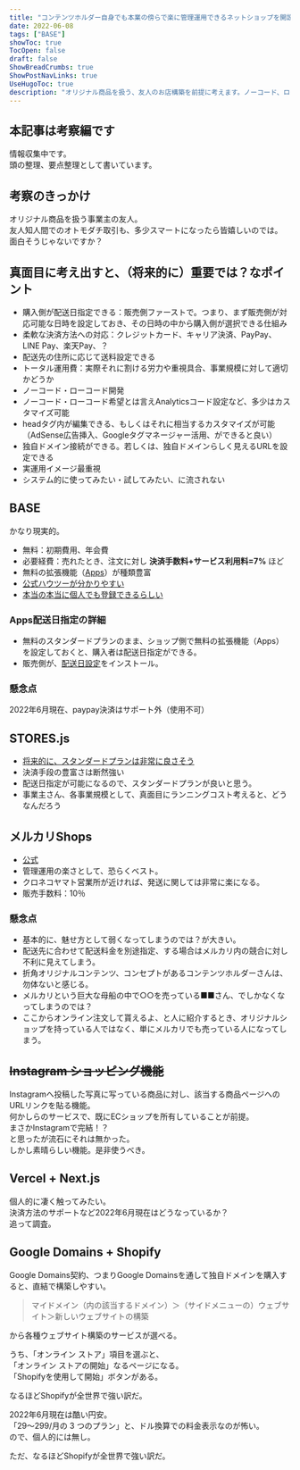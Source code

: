```yaml
---
title: "コンテンツホルダー自身でも本業の傍らで楽に管理運用できるネットショップを開設する"
date: 2022-06-08
tags: ["BASE"]
showToc: true
TocOpen: false
draft: false
ShowBreadCrumbs: true
ShowPostNavLinks: true
UseHugoToc: true
description: "オリジナル商品を扱う、友人のお店構築を前提に考えます。ノーコード、ローコード、でどうしても実現できない重要点があるのなら多少はコードを書くつもり。"
---
```


## 本記事は考察編です

情報収集中です。  
頭の整理、要点整理として書いています。

## 考察のきっかけ

オリジナル商品を扱う事業主の友人。  
友人知人間でのオトモダチ取引も、多少スマートになったら皆嬉しいのでは。  
面白そうじゃないですか？

## 真面目に考え出すと、（将来的に）重要では？なポイント

- 購入側が配送日指定できる：販売側ファーストで。つまり、まず販売側が対応可能な日時を設定しておき、その日時の中から購入側が選択できる仕組み
- 柔軟な決済方法への対応：クレジットカード、キャリア決済、PayPay、LINE Pay、楽天Pay、？
- 配送先の住所に応じて送料設定できる
- トータル運用費：実際それに割ける労力や重視具合、事業規模に対して適切かどうか
- ノーコード・ローコード開発
- ノーコード・ローコード希望とは言えAnalyticsコード設定など、多少はカスタマイズ可能
- headタグ内が編集できる、もしくはそれに相当するカスタマイズが可能（AdSense広告挿入、Googleタグマネージャー活用、ができると良い）
- 独自ドメイン接続ができる。若しくは、独自ドメインらしく見えるURLを設定できる
- 実運用イメージ最重視
- システム的に使ってみたい・試してみたい、に流されない

## BASE

かなり現実的。

- 無料：初期費用、年会費
- 必要経費：売れたとき、注文に対し **決済手数料+サービス利用料=7%** ほど
- 無料の拡張機能（[Apps](https://apps.thebase.in/)）が種類豊富
- [公式ハウツーが分かりやすい](https://baseu.jp/19697)
- [本当の本当に個人でも登録できるらしい](https://help.thebase.in/hc/ja/articles/115000085582-%E5%80%8B%E4%BA%BA%E3%81%A7%E3%81%AE%E7%99%BB%E9%8C%B2%E3%81%AF%E3%81%A7%E3%81%8D%E3%81%BE%E3%81%99%E3%81%8B-)

### Apps配送日指定の詳細

- 無料のスタンダードプランのまま、ショップ側で無料の拡張機能（Apps）を設定しておくと、購入者は配送日指定ができる。
- 販売側が、[配送日設定](https://apps.thebase.in/detail/69)をインストール。

### 懸念点

2022年6月現在、paypay決済はサポート外（使用不可）

## STORES.js

- [将来的に、スタンダードプランは非常に良さそう](https://stores.jp/ec/price)
- 決済手段の豊富さは断然強い
- 配送日指定が可能になるので、スタンダードプランが良いと思う。
- 事業主さん、各事業規模として、真面目にランニングコスト考えると、どうなんだろう

## メルカリShops

- [公式](https://shops.mercari.com/)
- 管理運用の楽さとして、恐らくベスト。
- クロネコヤマト営業所が近ければ、発送に関しては非常に楽になる。
- 販売手数料：10％

### 懸念点

- 基本的に、魅せ方として弱くなってしまうのでは？が大きい。
- 配送先に合わせて配送料金を別途指定、する場合はメルカリ内の競合に対し不利に見えてしまう。
- 折角オリジナルコンテンツ、コンセプトがあるコンテンツホルダーさんは、勿体ないと感じる。
- メルカリという巨大な母船の中で○○を売っている■■さん、でしかなくなってしまうのでは？
- ここからオンライン注文して貰えるよ、と人に紹介するとき、オリジナルショップを持っている人ではなく、単にメルカリでも売っている人になってしまう。

## ~~Instagram ショッピング機能~~

Instagramへ投稿した写真に写っている商品に対し、該当する商品ページへのURLリンクを貼る機能。  
何かしらのサービスで、既にECショップを所有していることが前提。  
まさかInstagramで完結！？  
と思ったが流石にそれは無かった。  
しかし素晴らしい機能。是非使うべき。

## Vercel + Next.js

個人的に凄く触ってみたい。  
決済方法のサポートなど2022年6月現在はどうなっているか？  
追って調査。

## Google Domains + Shopify

Google Domains契約、つまりGoogle Domainsを通して独自ドメインを購入すると、直結で構築しやすい。

> マイドメイン（内の該当するドメイン）＞（サイドメニューの）ウェブサイト＞新しいウェブサイトの構築

から各種ウェブサイト構築のサービスが選べる。

うち、「オンライン ストア」項目を選ぶと、  
「オンライン ストアの開始」なるページになる。  
「Shopifyを使用して開始」ボタンがある。

なるほどShopifyが全世界で強い訳だ。

2022年6月現在は酷い円安。  
「$29～$299/月の 3 つのプラン」と、ドル換算での料金表示なのが怖い。  
ので、個人的には無し。  

ただ、なるほどShopifyが全世界で強い訳だ。
